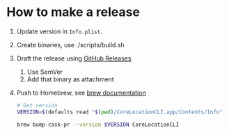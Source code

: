 # How to make a release

1. Update version in `Info.plist`.

2. Create binaries, use ./scripts/build.sh

3. Draft the release using [GitHub Releases](https://github.com/fulldecent/corelocationcli/releases)

   1. Use SemVer
   2. Add that binary as attachment

4. Push to Homebrew, see [brew documentation](https://github.com/Homebrew/homebrew-cask/blob/master/CONTRIBUTING.md#updating-a-cask)

   ```sh
   # Get version
   VERSION=$(defaults read "$(pwd)/CoreLocationCLI.app/Contents/Info" CFBundleShortVersionString)
   
   brew bump-cask-pr --version $VERSION CoreLocationCLI
   ```
